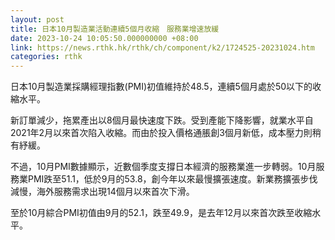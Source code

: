 ```yaml
---
layout: post
title: 日本10月製造業活動連續5個月收縮　服務業增速放緩
date: 2023-10-24 10:05:50.000000000 +08:00
link: https://news.rthk.hk/rthk/ch/component/k2/1724525-20231024.htm
categories: rthk
---
```


日本10月製造業採購經理指數(PMI)初值維持於48.5，連續5個月處於50以下的收縮水平。

新訂單減少，拖累產出以8個月最快速度下跌。受到產能下降影響，就業水平自2021年2月以來首次陷入收縮。而由於投入價格通脹創3個月新低，成本壓力則稍有紓緩。

不過，10月PMI數據顯示，近數個季度支撐日本經濟的服務業進一步轉弱。10月服務業PMI跌至51.1，低於9月的53.8，創今年以來最慢擴張速度。新業務擴張步伐減慢，海外服務需求出現14個月以來首次下滑。

至於10月綜合PMI初值由9月的52.1，跌至49.9，是去年12月以來首次跌至收縮水平。
